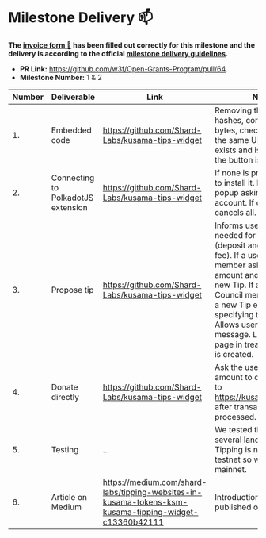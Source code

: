 # Milestone Delivery :mailbox:


**The [invoice form :pencil:](https://forms.gle/8Wx7nxtq8fKrsuEz8) has been filled out correctly for this milestone and the delivery is according to the official [milestone delivery guidelines](https://github.com/w3f/General-Grants-Program/blob/master/grants/milestone-deliverables-guidelines.md).**  

* **PR Link:**  https://github.com/w3f/Open-Grants-Program/pull/64. 
* **Milestone Number:** 1 & 2


| Number | Deliverable | Link | Notes |
| ------------- | ------------- | ------------- |------------- |
| 1. | Embedded code |https://github.com/Shard-Labs/kusama-tips-widget| Removing the UTM, hashes, converting URL to bytes, checking if a tip for the same URL already exists and is active, if not the button is available.| 
| 2.  | Connecting to PolkadotJS extension |https://github.com/Shard-Labs/kusama-tips-widget| If none is present, offers to install it. If allowed, a popup asking to select an account. If denied, cancels all. | 
| 3. | Propose tip |https://github.com/Shard-Labs/kusama-tips-widget| Informs user of the funds needed for tip proposal (deposit and transaction fee). If a user is a Council member asks for the amount and creates a new Tip. If a user is not a Council member, creates a new Tip entry without specifying the amount. Allows user to attach a message. Links to tips page in treasury after Tip is created.| 
| 4.  | Donate directly |https://github.com/Shard-Labs/kusama-tips-widget| Ask the user for an amount to donate. Links to https://kusama.subscan.io after transaction is processed. |
| 5. | Testing |...| We tested the widget on several landing pages: Tipping is not possible on testnet so we did it on mainnet. | 
| 6.  | Article on Medium |https://medium.com/shard-labs/tipping-websites-in-kusama-tokens-ksm-kusama-tipping-widget-c13360b42111| Introductionary article published on Medium. |

